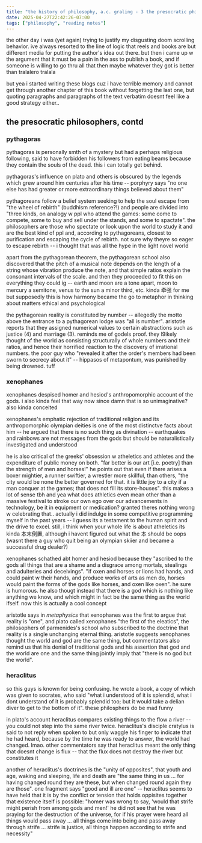 ```yaml
---
title: "the history of philosophy, a.c. graling - 3 the presocratic philosophers: pythagoras, xenophanes, heraclitus"
date: 2025-04-27T22:42:26-07:00
tags: ["philosophy", "reading notes"]
---
```


the other day i was (yet again) trying to justify my disgusting doom scrolling behavior. ive always resorted to the line of logic that reels and books are but different media for putting the author's idea out there. but then i came up w the argument that it must be a pain in the ass to publish a book, and if someone is willing to go thru all that then maybe whatever they got is better than tralalero tralala

but yea i started writing these blogs cuz i have terrible memory and cannot get through another chapter of this book without forgetting the last one, but quoting paragraphs and paragraphs of the text verbatim doesnt feel like a good strategy either..

## the presocratic philosophers, contd

### pythagoras
pythagoras is personally smth of a mystery but had a perhaps religious following, said to have forbidden his followers from eating beams because they contain the souls of the dead. this i can totally get behind.

pythagoras's influence on plato and others is obscured by the legends which grew around him centuries after his time -- porphyry says "no one else has had greater or more extraordinary things believed about them"

pythagoreans follow a belief system seeking to help the soul escape from "the wheel of rebirth" (buddhism reference?!) and people are divided into "three kinds, on analogy w ppl who attend the games: some come to compete, some to buy and sell under the stands, and some to spactate". the philosophers are those who spectate or look upon the world to study it and are the best kind of ppl and, according to pythagoreans, closest to purification and escaping the cycle of rebirth. not sure why theyre so eager to escape rebirth -- i thought that was all the hype in the light novel world

apart from the pythagorean theorem, the pythagorean school also discovered that the pitch of a musical note depends on the length of a string whose vibration produce the note, and that simple ratios explain the consonant intervals of the scale. and then they proceeded to fit this on everything they could ig -- earth and moon are a tone apart, moon to mercury a semitone, venus to the sun a minor third, etc. kinda 牵强 for me but supposedly this is how harmony became the go to metaphor in thinking about matters ethical and psychological

the pythagorean reality is constituted by number -- allegedly the motto above the entrance to a pythagorean lodge was "all is number". aristotle reports that they assigned numerical values to certain abstractions such as justice (4) and marriage (3). reminds me of godels proof. they l9ikely thought of the world as consisting structurally of whole numbers and their ratios, and hence their horrified reaction to the discovery of irrational numbers. the poor guy who "revealed it after the order's members had been sworn to secrecy about it" -- hippasos of metapontum, was punished by being drowned. tuff

### xenophanes
xenophanes despised homer and hesiod's anthropomorphic account of the gods. i also kinda feel that way now since damn that is so unimaginative? also kinda conceited

xenophanes's emphatic rejection of traditional religion and its anthropomorphic olympian deities is one of the most distinctve facts about him -- he argued that there is no such thing as divination -- earthquakes and rainbows are not messages from the gods but should be naturalistically investigated and understood

he is also critical of the greeks' obsession w atheletics and athletes and the expenditure of public money on both. "far better is our art [i.e. poetry] than the strength of men and horses!" he points out that even if there arises a boxer mightier, a runner swiftier, a wrestler more skillful, than others, "the city would be none the better governed for that. it is little joy to a city if a man conquer at the games; that does not fill its store-houses". this makes a lot of sense tbh and yea what does athletics even mean other than a massive festival to stroke our own ego over our advancements in technology, be it in equipment or medication? granted theres nothing wrong w celebrating that.. actually i did indulge in some competitive programming myself in the past years -- i guess its a testament to the human spirit and the drive to excel. still, i think when your whole life is about atheletics its kinda 本末倒置, although i havent figured out what the 本 should be oops (wasnt there a guy who quit being an olympian skiier and became a successful drug dealer?)

xenophanes schathed abt homer and hesiod because they "ascribed to the gods all things that are a shame and a disgrace among mortals, stealings and adulteries and deceivings". "if oxen and horses or lions had hands, and could paint w their hands, and produce works of arts as men do, horses would paint the forms of the gods like horses, and oxen like oxen". he sure is humorous. he also thougt instead that there is a god which is nothing like anything we know, and which might in fact be the same thing as the world ifself. now this is actually a cool concept

aristotle says in *metaphysics* that xenophanes was the first to argue that reality is "one", and plato called xenophanes "the first of the eleatics", the philosophers of parmenides's school who subscribed to the doctrine that reality is a single unchanging eternal thing. aristotle suggests xenophanes thought the world and god are the same thing, but commentators also remind us that his denial of traditional gods and his assertion that god and the world are one and the same thing jointly imply that "there is no god but the world".

### heraclitus
so this guys is known for being confusing. he wrote a book, a copy of which was given to socrates, who said "what i understood of it is splendid, what i dont understand of it is probably splendid too; but it would take a delian diver to get to the bottom of it". these philosphers do be mad funny

in plato's account heraclitus compares existing things to the flow a river -- you could not step into the same river twice. heraclitus's disciple cratylus is said to not reply when spoken to but only waggle his finger to indicate that he had heard, because by the time he was ready to answer, the world had changed. lmao. other commentators say that heraclitus meant the only thing that doesnt change is flux -- that the flux does not destroy the river but constitutes it

another of heraclitus's doctrines is the "unity of opposites", that youth and age, waking and sleeping, life and death are "the same thing in us ... for having changed round they are these, but when changed round again they are those". one fragment says "good and ill are one" -- heraclitus seems to have held that it is by the conflict or tension that holds oppisites together that existence itself is possible: "homer was wrong to say, 'would that strife might perish from among gods and men!' he did not see that he was praying for the destruction of the universe, for if his prayer were heard all things would pass away ... all things come into being and pass away through strife ... strife is justice, all things happen according to strife and necessity"
